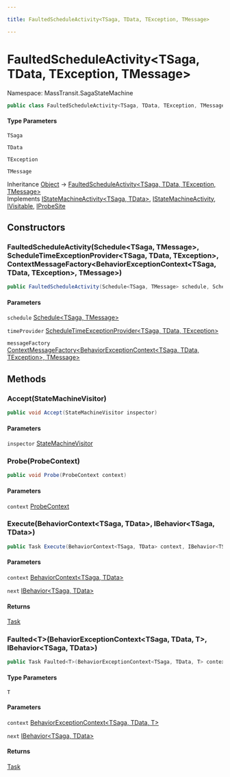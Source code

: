 ```yaml
---

title: FaultedScheduleActivity<TSaga, TData, TException, TMessage>

---
```


# FaultedScheduleActivity\<TSaga, TData, TException, TMessage\>

Namespace: MassTransit.SagaStateMachine

```csharp
public class FaultedScheduleActivity<TSaga, TData, TException, TMessage> : IStateMachineActivity<TSaga, TData>, IStateMachineActivity, IVisitable, IProbeSite
```

#### Type Parameters

`TSaga`<br/>

`TData`<br/>

`TException`<br/>

`TMessage`<br/>

Inheritance [Object](https://learn.microsoft.com/en-us/dotnet/api/system.object) → [FaultedScheduleActivity\<TSaga, TData, TException, TMessage\>](../masstransit-sagastatemachine/faultedscheduleactivity-4)<br/>
Implements [IStateMachineActivity\<TSaga, TData\>](../../masstransit-abstractions/masstransit/istatemachineactivity-2), [IStateMachineActivity](../../masstransit-abstractions/masstransit/istatemachineactivity), [IVisitable](../../masstransit-abstractions/masstransit/ivisitable), [IProbeSite](../../masstransit-abstractions/masstransit/iprobesite)

## Constructors

### **FaultedScheduleActivity(Schedule\<TSaga, TMessage\>, ScheduleTimeExceptionProvider\<TSaga, TData, TException\>, ContextMessageFactory\<BehaviorExceptionContext\<TSaga, TData, TException\>, TMessage\>)**

```csharp
public FaultedScheduleActivity(Schedule<TSaga, TMessage> schedule, ScheduleTimeExceptionProvider<TSaga, TData, TException> timeProvider, ContextMessageFactory<BehaviorExceptionContext<TSaga, TData, TException>, TMessage> messageFactory)
```

#### Parameters

`schedule` [Schedule\<TSaga, TMessage\>](../../masstransit-abstractions/masstransit/schedule-2)<br/>

`timeProvider` [ScheduleTimeExceptionProvider\<TSaga, TData, TException\>](../../masstransit-abstractions/masstransit/scheduletimeexceptionprovider-3)<br/>

`messageFactory` [ContextMessageFactory\<BehaviorExceptionContext\<TSaga, TData, TException\>, TMessage\>](../masstransit-sagastatemachine/contextmessagefactory-2)<br/>

## Methods

### **Accept(StateMachineVisitor)**

```csharp
public void Accept(StateMachineVisitor inspector)
```

#### Parameters

`inspector` [StateMachineVisitor](../../masstransit-abstractions/masstransit/statemachinevisitor)<br/>

### **Probe(ProbeContext)**

```csharp
public void Probe(ProbeContext context)
```

#### Parameters

`context` [ProbeContext](../../masstransit-abstractions/masstransit/probecontext)<br/>

### **Execute(BehaviorContext\<TSaga, TData\>, IBehavior\<TSaga, TData\>)**

```csharp
public Task Execute(BehaviorContext<TSaga, TData> context, IBehavior<TSaga, TData> next)
```

#### Parameters

`context` [BehaviorContext\<TSaga, TData\>](../../masstransit-abstractions/masstransit/behaviorcontext-2)<br/>

`next` [IBehavior\<TSaga, TData\>](../../masstransit-abstractions/masstransit/ibehavior-2)<br/>

#### Returns

[Task](https://learn.microsoft.com/en-us/dotnet/api/system.threading.tasks.task)<br/>

### **Faulted\<T\>(BehaviorExceptionContext\<TSaga, TData, T\>, IBehavior\<TSaga, TData\>)**

```csharp
public Task Faulted<T>(BehaviorExceptionContext<TSaga, TData, T> context, IBehavior<TSaga, TData> next)
```

#### Type Parameters

`T`<br/>

#### Parameters

`context` [BehaviorExceptionContext\<TSaga, TData, T\>](../../masstransit-abstractions/masstransit/behaviorexceptioncontext-3)<br/>

`next` [IBehavior\<TSaga, TData\>](../../masstransit-abstractions/masstransit/ibehavior-2)<br/>

#### Returns

[Task](https://learn.microsoft.com/en-us/dotnet/api/system.threading.tasks.task)<br/>
